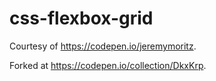 # css-flexbox-grid

Courtesy of <https://codepen.io/jeremymoritz>.

Forked at <https://codepen.io/collection/DkxKrp>.
